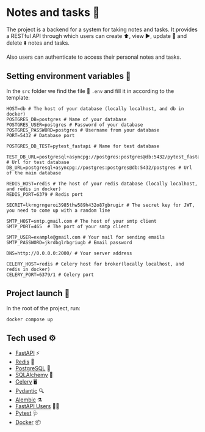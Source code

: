 # Notes and tasks 📒

The project is a backend for a system for taking notes and tasks. It provides a RESTful API through which users can create ⬆️, view ▶️, update 🔄 and delete ⬇️ notes and tasks.

Also users can authenticate to access their personal notes and tasks.

## Setting environment variables 📌

In the `src` folder we find the file 📜  `.env` and fill it in according to the template:

```dosini
HOST=db # The host of your database (locally localhost, and db in docker)
POSTGRES_DB=postgres # Name of your database
POSTGRES_USER=postgres # Password of your database
POSTGRES_PASSWORD=postgres # Username from your database
PORT=5432 # Database port

POSTGRES_DB_TEST=pytest_fastapi # Name for test database

TEST_DB_URL=postgresql+asyncpg://postgres:postgres@db:5432/pytest_fastapi # Url for test database
DB_URL=postgresql+asyncpg://postgres:postgres@db:5432/postgres # Url of the main database

REDIS_HOST=redis # The host of your redis database (locally localhost, and redis in docker)
REDIS_PORT=6379 # Redis port

SECRET=lkrngrngeroi3985thw589h432o87gbrugir # The secret key for JWT, you need to come up with a random line

SMTP_HOST=smtp.gmail.com # The host of your smtp client
SMTP_PORT=465  # The port of your smtp client

SMTP_USER=example@gmail.com # Your mail for sending emails
SMTP_PASSWORD=jkrdbglrbgriugb # Email password

DNS=http://0.0.0.0:2000/ # Your server address

CELERY_HOST=redis # Celery host for broker(locally localhost, and redis in docker)
CELERY_PORT=6379/1 # Celery port
```

## Project launch 🚀

In the root of the project, run:

    docker compose up

## Tech used ⚙️

- [FastAPI](https://fastapi.tiangolo.com/) ⚡
- [Redis](https://redis.io/)  🚀
- [PostgreSQL](https://www.postgresql.org/)  🐘
- [SQLAlchemy](https://www.sqlalchemy.org/)  🧪
- [Celery](https://docs.celeryq.dev/en/stable/) 🖥
- [Pydantic](https://docs.pydantic.dev/latest/) 🔍
- [Alembic](https://alembic.sqlalchemy.org/en/latest/) ⚗️
- [FastAPI Users](https://fastapi-users.github.io/fastapi-users/12.1/) 👦🏼
- [Pytest](https://docs.pytest.org/en/7.4.x/) 🩺
- [Docker](https://www.docker.com/) 📦
